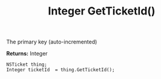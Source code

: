 ﻿---
uid: crmscript_ref_NSTicket_GetTicketId
title: Integer GetTicketId()
intellisense: NSTicket.GetTicketId
keywords: NSTicket, GetTicketId
so.topic: reference
---

The primary key (auto-incremented)

**Returns:** Integer


```crmscript
NSTicket thing;
Integer ticketId  = thing.GetTicketId();
```


